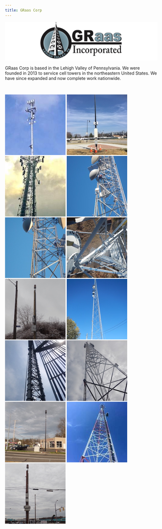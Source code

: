 ```yaml
---
title: GRaas Corp
---
```


![GRaasCorp Logo](images/graas_banner.png)

GRaas Corp is based in the Lehigh Valley of Pennsylvania. We were founded in 2013 to service cell towers in the northeastern United States. We have since expanded and now complete work nationwide.




&nbsp;

![line antenna work](images/line_antenna_02_square_small.jpg)
![small cell work](images/small_cell_01_square_small.jpg)
![line antenna work](images/line_antenna_01_square_small.jpg)
![tower mod work](images/tower_mod_04_square_small.jpg)
![tower mod work](images/tower_mod_05_square_small.jpg)
![tower mod work](images/tower_mod_02_square_small.jpg)
![small cell work](images/small_cell_02_square_small.jpg)
![tower mod work](images/tower_mod_03_square_small.jpg)
![tower mod work](images/tower_mod_06_square_small.jpg)
![tower mod work](images/tower_mod_01_square_small.jpg)
![small cell work](images/small_cell_04_square_small.jpg)
![line antenna work](images/line_antenna_03_square_small.jpg)
![small cell work](images/small_cell_03_square_small.jpg)
